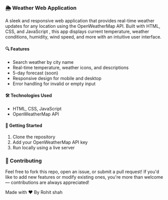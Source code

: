 ### 🌦️ Weather Web Application

A sleek and responsive web application that provides real-time weather updates for any location using the OpenWeatherMap API. Built with HTML, CSS, and JavaScript , this app displays current temperature, weather conditions, humidity, wind speed, and more with an intuitive user interface.

#### 🔍 Features

* Search weather by city name
* Real-time temperature, weather icons, and descriptions
* 5-day forecast (soon)
* Responsive design for mobile and desktop
* Error handling for invalid or empty input

#### 🛠️ Technologies Used

* HTML, CSS, JavaScript
* OpenWeatherMap API

#### 🚀 Getting Started

1. Clone the repository
2. Add your OpenWeatherMap API key
3. Run locally using a live server

### 🤝 Contributing

Feel free to fork this repo, open an issue, or submit a pull request!
If you'd like to add new features or modify existing ones, you're more than welcome — contributions are always appreciated!

Made with ❤ By Rohit shah 


